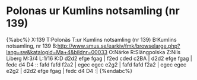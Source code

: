 # Polonas ur Kumlins notsamling (nr 139)

{%abc%}
X:139
T:Polonäs
T:ur Kumlins notsamling (nr 139)
B:Kumlins notsamling, nr 139
B:http://www.smus.se/earkiv/fmk/browselarge.php?lang=sw&katalogid=Ma+4&bildnr=00033
O:Närke
R:Slängpolska
Z:Nils Liberg
M:3/4
L:1/16
K:D
d2d2 efge fgag | f2ed cded c2BA | d2d2 efge fgag | fedc d4 D4 ::
fafd fafd f2a2 | egec egec e2g2 | fafd fafd f2a2 | egec egec e2g2 |
d2d2 efge fgag | fedc d4 D4 :|
{%endabc%}
